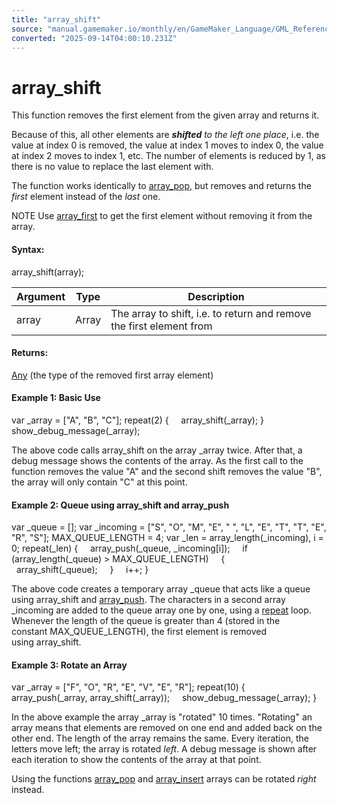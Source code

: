 ```yaml
---
title: "array_shift"
source: "manual.gamemaker.io/monthly/en/GameMaker_Language/GML_Reference/Variable_Functions/array_shift.htm"
converted: "2025-09-14T04:00:10.231Z"
---
```


# array\_shift

This function removes the first element from the given array and returns it.

Because of this, all other elements are _**shifted** to the left one place_, i.e. the value at index 0 is removed, the value at index 1 moves to index 0, the value at index 2 moves to index 1, etc. The number of elements is reduced by 1, as there is no value to replace the last element with.

The function works identically to [array\_pop](array_pop.md), but removes and returns the _first_ element instead of the _last_ one.

NOTE Use [array\_first](array_first.md) to get the first element without removing it from the array.

#### Syntax:

array\_shift(array);

| Argument | Type | Description |
| --- | --- | --- |
| array | Array | The array to shift, i.e. to return and remove the first element from |

#### Returns:

[Any](../../GML_Overview/Data_Types.htm#variable) (the type of the removed first array element)

#### Example 1: Basic Use

var \_array = \["A", "B", "C"\];
repeat(2)
{
    array\_shift(\_array);
}
show\_debug\_message(\_array);

The above code calls array\_shift on the array \_array twice. After that, a debug message shows the contents of the array. As the first call to the function removes the value "A" and the second shift removes the value "B", the array will only contain "C" at this point.

#### Example 2: Queue using array\_shift and array\_push

var \_queue = \[\];
var \_incoming = \["S", "O", "M", "E", " ", "L", "E", "T", "T", "E", "R", "S"\];
MAX\_QUEUE\_LENGTH = 4;
var \_len = array\_length(\_incoming), i = 0;
repeat(\_len)
{
    array\_push(\_queue, \_incoming\[i\]);
    if (array\_length(\_queue) > MAX\_QUEUE\_LENGTH)
    {
        array\_shift(\_queue);
    }
    i++;
}

The above code creates a temporary array \_queue that acts like a queue using array\_shift and [array\_push](array_push.md). The characters in a second array \_incoming are added to the queue array one by one, using a [repeat](../../GML_Overview/Language_Features/repeat.md) loop. Whenever the length of the queue is greater than 4 (stored in the constant MAX\_QUEUE\_LENGTH), the first element is removed using array\_shift.

#### Example 3: Rotate an Array

var \_array = \["F", "O", "R", "E", "V", "E", "R"\];
repeat(10)
{
    array\_push(\_array, array\_shift(\_array));
    show\_debug\_message(\_array);
}

In the above example the array \_array is "rotated" 10 times. "Rotating" an array means that elements are removed on one end and added back on the other end. The length of the array remains the same. Every iteration, the letters move left; the array is rotated _left_. A debug message is shown after each iteration to show the contents of the array at that point.

Using the functions [array\_pop](array_pop.md) and [array\_insert](array_insert.md) arrays can be rotated _right_ instead.